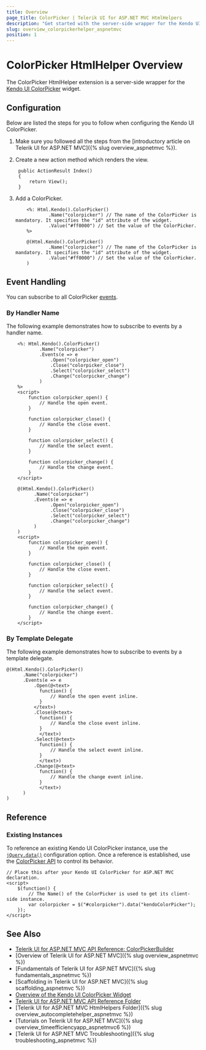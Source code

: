 ```yaml
---
title: Overview
page_title: ColorPicker | Telerik UI for ASP.NET MVC HtmlHelpers
description: "Get started with the server-side wrapper for the Kendo UI ColorPicker widget for ASP.NET MVC."
slug: overview_colorpickerhelper_aspnetmvc
position: 1
---
```


# ColorPicker HtmlHelper Overview

The ColorPicker HtmlHelper extension is a server-side wrapper for the [Kendo UI ColorPicker](http://docs.telerik.com/kendo-ui/api/javascript/ui/colorpicker) widget.

## Configuration

Below are listed the steps for you to follow when configuring the Kendo UI ColorPicker.

1. Make sure you followed all the steps from the [introductory article on Telerik UI for ASP.NET MVC]({% slug overview_aspnetmvc %}).
1. Create a new action method which renders the view.

        public ActionResult Index()
        {
            return View();
        }

1. Add a ColorPicker.

    ```ASPX
        <%: Html.Kendo().ColorPicker()
                .Name("colorpicker") // The name of the ColorPicker is mandatory. It specifies the "id" attribute of the widget.
                .Value("#ff0000") // Set the value of the ColorPicker.
        %>
    ```
    ```Razor
        @(Html.Kendo().ColorPicker()
                .Name("colorpicker") // The name of the ColorPicker is mandatory. It specifies the "id" attribute of the widget.
                .Value("#ff0000") // Set the value of the ColorPicker.
        )
    ```

## Event Handling

You can subscribe to all ColorPicker [events](http://docs.telerik.com/kendo-ui/api/javascript/ui/colorpicker#events).

### By Handler Name

The following example demonstrates how to subscribe to events by a handler name.

```ASPX
    <%: Html.Kendo().ColorPicker()
            .Name("colorpicker")
            .Events(e => e
                .Open("colorpicker_open")
                .Close("colorpicker_close")
                .Select("colorpicker_select")
                .Change("colorpicker_change")
            )
    %>
    <script>
        function colorpicker_open() {
            // Handle the open event.
        }

        function colorpicker_close() {
            // Handle the close event.
        }

        function colorpicker_select() {
            // Handle the select event.
        }

        function colorpicker_change() {
            // Handle the change event.
        }
    </script>
```
```Razor
    @(Html.Kendo().ColorPicker()
          .Name("colorpicker")
          .Events(e => e
                .Open("colorpicker_open")
                .Close("colorpicker_close")
                .Select("colorpicker_select")
                .Change("colorpicker_change")
          )
    )
    <script>
        function colorpicker_open() {
            // Handle the open event.
        }

        function colorpicker_close() {
            // Handle the close event.
        }

        function colorpicker_select() {
            // Handle the select event.
        }

        function colorpicker_change() {
            // Handle the change event.
        }
    </script>
```

### By Template Delegate

The following example demonstrates how to subscribe to events by a template delegate.

    @(Html.Kendo().ColorPicker()
          .Name("colorpicker")
          .Events(e => e
              .Open(@<text>
                function() {
                    // Handle the open event inline.
                }
              </text>)
              .Close(@<text>
                function() {
                    // Handle the close event inline.
                }
                </text>)
              .Select(@<text>
                function() {
                    // Handle the select event inline.
                }
                </text>)
              .Change(@<text>
                function() {
                    // Handle the change event inline.
                }
                </text>)
          )
    )

## Reference

### Existing Instances

To reference an existing Kendo UI ColorPicker instance, use the [`jQuery.data()`](http://api.jquery.com/jQuery.data/) configuration option. Once a reference is established, use the [ColorPicker API](http://docs.telerik.com/kendo-ui/api/javascript/ui/colorpicker#methods) to control its behavior.

    // Place this after your Kendo UI ColorPicker for ASP.NET MVC declaration.
    <script>
        $(function() {
            // The Name() of the ColorPicker is used to get its client-side instance.
            var colorpicker = $("#colorpicker").data("kendoColorPicker");
        });
    </script>

## See Also

* [Telerik UI for ASP.NET MVC API Reference: ColorPickerBuilder](http://docs.telerik.com/aspnet-mvc/api/Kendo.Mvc.UI.Fluent/ColorPickerBuilder)
* [Overview of Telerik UI for ASP.NET MVC]({% slug overview_aspnetmvc %})
* [Fundamentals of Telerik UI for ASP.NET MVC]({% slug fundamentals_aspnetmvc %})
* [Scaffolding in Telerik UI for ASP.NET MVC]({% slug scaffolding_aspnetmvc %})
* [Overview of the Kendo UI ColorPicker Widget](http://docs.telerik.com/kendo-ui/controls/editors/colorpicker/overview)
* [Telerik UI for ASP.NET MVC API Reference Folder](http://docs.telerik.com/aspnet-mvc/api/Kendo.Mvc/AggregateFunction)
* [Telerik UI for ASP.NET MVC HtmlHelpers Folder]({% slug overview_autocompletehelper_aspnetmvc %})
* [Tutorials on Telerik UI for ASP.NET MVC]({% slug overview_timeefficiencyapp_aspnetmvc6 %})
* [Telerik UI for ASP.NET MVC Troubleshooting]({% slug troubleshooting_aspnetmvc %})
